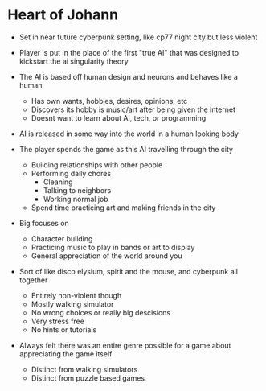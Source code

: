 # Heart of Johann 
* Set in near future cyberpunk setting, like cp77 night city but less violent
* Player is put in the place of the first "true AI" that was designed to kickstart the ai singularity theory
* The AI is based off human design and neurons and behaves like a human
    * Has own wants, hobbies, desires, opinions, etc
    * Discovers its hobby is music/art after being given the internet
    * Doesnt want to learn about AI, tech, or programming
    
* AI is released in some way into the world in a human looking body
* The player spends the game as this AI travelling through the city
    * Building relationships with other people
    * Performing daily chores
        * Cleaning
        * Talking to neighbors
        * Working normal job
    * Spend time practicing art and making friends in the city

* Big focuses on
    * Character building
    * Practicing music to play in bands or art to display
    * General appreciation of the world around you

* Sort of like disco elysium, spirit and the mouse, and cyberpunk all together
    * Entirely non-violent though
    * Mostly walking simulator 
    * No wrong choices or really big descisions
    * Very stress free
    * No hints or tutorials

* Always felt there was an entire genre possible for a game about appreciating the game itself
    * Distinct from walking simulators
    * Distinct from puzzle based games
